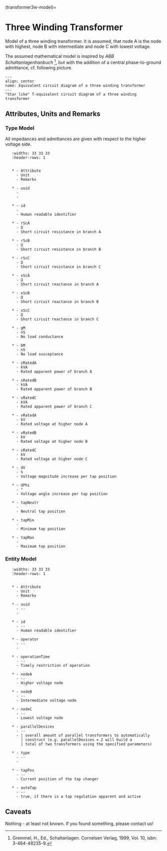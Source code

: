 (transformer3w-model)=

# Three Winding Transformer

Model of a three winding transformer.
It is assumed, that node A is the node with highest, node B with intermediate and node C with lowest voltage.

The assumed mathematical model is inspired by *ABB Schaltanlagenhanbuch* [^cite_gremmel1999], but with the addition of a
central phase-to-ground admittance, cf. following picture.

```{figure} ../../../_static/figures/ecdTransformer3w.png
---
align: center
name: Equivalent circuit diagram of a three winding transformer
---
"Star like" T-equivalent circuit diagram of a three winding transformer
```

## Attributes, Units and Remarks

### Type Model

All impedances and admittances are given with respect to the higher voltage side.

```{list-table}
   :widths: 33 33 33
   :header-rows: 1


   * - Attribute
     - Unit
     - Remarks

   * - uuid
     -
     -

   * - id
     -
     - Human readable identifier

   * - rScA
     - Ω
     - Short circuit resistance in branch A

   * - rScB
     - Ω
     - Short circuit resistance in branch B

   * - rScC
     - Ω
     - Short circuit resistance in branch C

   * - xScA
     - Ω
     - Short circuit reactance in branch A

   * - xScB
     - Ω
     - Short circuit reactance in branch B

   * - xScC
     - Ω
     - Short circuit reactance in branch C

   * - gM
     - nS
     - No load conductance

   * - bM
     - nS
     - No load susceptance

   * - sRatedA
     - kVA
     - Rated apparent power of branch A

   * - sRatedB
     - kVA
     - Rated apparent power of branch B

   * - sRatedC
     - kVA
     - Rated apparent power of branch C

   * - vRatedA
     - kV
     - Rated voltage at higher node A

   * - vRatedB
     - kV
     - Rated voltage at higher node B

   * - vRatedC
     - kV
     - Rated voltage at higher node C

   * - dV
     - %
     - Voltage magnitude increase per tap position

   * - dPhi
     - °
     - Voltage angle increase per tap position

   * - tapNeutr
     -
     - Neutral tap position

   * - tapMin
     -
     - Minimum tap position

   * - tapMax
     -
     - Maximum tap position

```

### Entity Model

```{list-table}
   :widths: 33 33 33
   :header-rows: 1


   * - Attribute
     - Unit
     - Remarks

   * - uuid
     - --
     -

   * - id
     - --
     - Human readable identifier

   * - operator
     - --
     -

   * - operationTime
     - --
     - Timely restriction of operation

   * - nodeA
     - --
     - Higher voltage node

   * - nodeB
     - --
     - Intermediate voltage node

   * - nodeC
     - --
     - Lowest voltage node

   * - parallelDevices
     - --
     - | overall amount of parallel transformers to automatically
       | construct (e.g. parallelDevices = 2 will build a
       | total of two transformers using the specified parameters)

   * - type
     - --
     -

   * - tapPos
     - --
     - Current position of the tap changer

   * - autoTap
     - --
     - true, if there is a tap regulation apparent and active

```

## Caveats

Nothing - at least not known.
If you found something, please contact us!

[^cite_gremmel1999]: Gremmel, H., Ed., Schaltanlagen. Cornelsen Verlag, 1999, Vol. 10, isbn: 3-464-48235-9.
